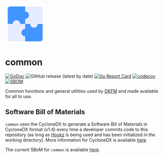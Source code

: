 ![](img/common128x128.png)

# common

[![GoDoc](https://godoc.org/github.com/devops-kung-fu/common?status.svg)](https://pkg.go.dev/github.com/devops-kung-fu/common)
![GitHub release (latest by date)](https://img.shields.io/github/v/release/devops-kung-fu/common) 
[![Go Report Card](https://goreportcard.com/badge/github.com/devops-kung-fu/common)](https://goreportcard.com/report/github.com/devops-kung-fu/common) 
[![codecov](https://codecov.io/gh/devops-kung-fu/common/branch/main/graph/badge.svg?token=P9WBOBQTOB)](https://codecov.io/gh/devops-kung-fu/common) 
[![SBOM](https://img.shields.io/badge/CyloneDX-SBoM-informational)](common-sbom.json)

Common functions and general utilities used by [DKFM](https://github.com/devops-kung-fu) and made available for all to use.


## Software Bill of Materials

```common``` uses the CycloneDX to generate a Software Bill of Materials in CycloneDX format (v1.4) every time a developer commits code to this repository (as long as [Hookz](https://github.com/devops-kung-fu/hookz) is being used and has been initialized in the working directory). More information for CycloneDX is available [here](https://cyclonedx.org)

The current SBoM for ```common``` is available [here](common-sbom.json).